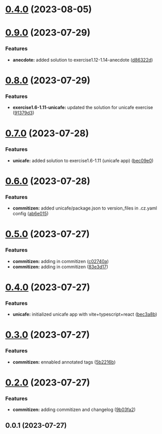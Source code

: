 # [0.4.0](https://github.com/zhid0399123/fullstack-open-exercises/compare/0.9.0...0.4.0) (2023-08-05)



# [0.9.0](https://github.com/zhid0399123/fullstack-open-exercises/compare/0.8.0...0.9.0) (2023-07-29)


### Features

* **anecdote:** added solution to exercise1.12-1.14-anecdote ([d86322d](https://github.com/zhid0399123/fullstack-open-exercises/commit/d86322d5a8d808da29c4d83faf62d0cfb8175edc))



# [0.8.0](https://github.com/zhid0399123/fullstack-open-exercises/compare/0.7.0...0.8.0) (2023-07-29)


### Features

* **exercise1.6-1.11-unicafe:** updated the solution for unicafe exercise ([91379d3](https://github.com/zhid0399123/fullstack-open-exercises/commit/91379d3c4e36bc28cd256f674acb2d60101fd92a))



# [0.7.0](https://github.com/zhid0399123/fullstack-open-exercises/compare/0.6.0...0.7.0) (2023-07-28)


### Features

* **unicafe:** added solution to exercise1.6-1.11 (unicafe app) ([bec09e0](https://github.com/zhid0399123/fullstack-open-exercises/commit/bec09e03aec9386f141540f6634f7bdaad184d67))



# [0.6.0](https://github.com/zhid0399123/fullstack-open-exercises/compare/0.5.0...0.6.0) (2023-07-28)


### Features

* **commitizen:** added unicafe/package.json to version_files in .cz.yaml config ([ab6e015](https://github.com/zhid0399123/fullstack-open-exercises/commit/ab6e0157617a02c3623c429cbe6e649567e44cab))



# [0.5.0](https://github.com/zhid0399123/fullstack-open-exercises/compare/0.4.0...0.5.0) (2023-07-27)


### Features

* **commitizen:** adding in commitizen ([c02740a](https://github.com/zhid0399123/fullstack-open-exercises/commit/c02740a4d224654efe850c2200cfd0fdf4540bc7))
* **commitizen:** adding in commitizen ([83e3d17](https://github.com/zhid0399123/fullstack-open-exercises/commit/83e3d17e41486e4c6917897d1a2b93752ff1299c))



# [0.4.0](https://github.com/zhid0399123/fullstack-open-exercises/compare/0.3.0...0.4.0) (2023-07-27)


### Features

* **unicafe:** initialized unicafe app with vite+typescript+react ([bec3a8b](https://github.com/zhid0399123/fullstack-open-exercises/commit/bec3a8b7e9e01833a041f7974817d63cbdb42817))



# [0.3.0](https://github.com/zhid0399123/fullstack-open-exercises/compare/0.2.0...0.3.0) (2023-07-27)


### Features

* **commitizen:** ennabled annotated tags ([5b2216b](https://github.com/zhid0399123/fullstack-open-exercises/commit/5b2216b88fd6045c432f1818f73e504915f98c99))



# [0.2.0](https://github.com/zhid0399123/fullstack-open-exercises/compare/0.0.1...0.2.0) (2023-07-27)


### Features

* **commitizen:** adding commitizen and changelog ([9b03fa2](https://github.com/zhid0399123/fullstack-open-exercises/commit/9b03fa26bb1d077895c859e213d8de530bc17cd4))



## 0.0.1 (2023-07-27)



